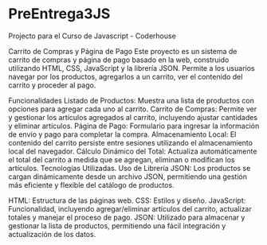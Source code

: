 # PreEntrega3JS
Projecto para el Curso de Javascript - Coderhouse

Carrito de Compras y Página de Pago
Este proyecto es un sistema de carrito de compras y página de pago basado en la web, construido utilizando HTML, CSS, JavaScript  y la librería JSON. Permite a los usuarios navegar por los productos, agregarlos a un carrito, ver el contenido del carrito y proceder al pago.

Funcionalidades
Listado de Productos: Muestra una lista de productos con opciones para agregar cada uno al carrito.
Carrito de Compras: Permite ver y gestionar los artículos agregados al carrito, incluyendo ajustar cantidades y eliminar artículos.
Página de Pago: Formulario para ingresar la información de envío y pago para completar la compra.
Almacenamiento Local: El contenido del carrito persiste entre sesiones utilizando el almacenamiento local del navegador.
Cálculo Dinámico del Total: Actualiza automáticamente el total del carrito a medida que se agregan, eliminan o modifican los artículos.
Tecnologías Utilizadas.
Uso de Librería JSON: Los productos se cargan dinámicamente desde un archivo JSON, permitiendo una gestión más eficiente y flexible del catálogo de productos.

HTML: Estructura de las páginas web.
CSS: Estilos y diseño.
JavaScript: Funcionalidad, incluyendo agregar/eliminar artículos del carrito, actualizar totales y manejar el proceso de pago.
JSON: Utilizado para almacenar y gestionar la lista de productos, permitiendo una fácil integración y actualización de los datos.
